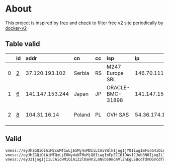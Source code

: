 
# About

This project is inspired by [free](https://github.com/freefq/free) and [check](https://github.com/yeahwu/check) to filter free [v2](https://github.com/v2fly/v2ray-core) site periodically by [docker-v2](https://hub.docker.com/r/v2ray/official)

    

## Table valid
|    | id                 | addr            | cn     | cc   | isp              | ip              | chatgpt          |
|---:|:-------------------|:----------------|:-------|:-----|:-----------------|:----------------|:-----------------|
|  0 | [2](config/2.json) | 37.120.193.102  | Serbia | RS   | M247 Europe SRL  | 146.70.111.194  | Yes (Region: RS) |
|  1 | [6](config/6.json) | 141.147.153.244 | Japan  | JP   | ORACLE-BMC-31898 | 141.147.153.244 | Yes (Region: JP) |
|  2 | [8](config/8.json) | 104.31.16.14    | Poland | PL   | OVH SAS          | 54.36.174.181   | Yes (Region: FR) |

## Valid
```
vmess://eyJhZGQiOiAiMzcuMTIwLjE5My4xMDIiLCAiYWlkIjogIjY0IiwgImFscG4iOiAiIiwgImZwIjogIiIsICJob3N0IjogIiIsICJpZCI6ICI1NzE3MGZmMC03MTgwLTQ2NjQtOGY2MS04ZGViZGRhMzQ1ZjciLCAibmV0IjogInRjcCIsICJwYXRoIjogIiIsICJwb3J0IjogIjUyOTIwIiwgInBzIjogImdpdGh1Yi5jb20vZnJlZWZxIC0gXHU3ZjU3XHU5YTZjXHU1YzNjXHU0ZTlhICAyIiwgInNjeSI6ICJhdXRvIiwgInNuaSI6ICIiLCAidGxzIjogIiIsICJ0eXBlIjogIm5vbmUiLCAidiI6ICIyIn0=
vmess://eyJhZGQiOiAiMTQxLjE0Ny4xNTMuMjQ0IiwgImFpZCI6IDAsICJob3N0IjogIiIsICJpZCI6ICJkNDdkNzEzNS0wOTU0LTQ2YWItYTE5MC0xN2I2Yzg2MzBhODUiLCAibmV0IjogInRjcCIsICJwYXRoIjogIiIsICJwb3J0IjogNDE1NDUsICJwcyI6ICJnaXRodWIuY29tL2ZyZWVmcSAtIFx1NzQ1ZVx1NTE3OE9yYWNsZSBDb3Jwb3JhdGlvbiA2IiwgInRscyI6ICIiLCAidHlwZSI6ICJhdXRvIiwgInNlY3VyaXR5IjogImF1dG8iLCAic2tpcC1jZXJ0LXZlcmlmeSI6IHRydWUsICJzbmkiOiAiIn0=
vmess://eyJ2IjogIjIiLCAicHMiOiAiZ2l0aHViLmNvbS9mcmVlZnEgLSBcdTdmOGVcdTU2ZmRDbG91ZEZsYXJlXHU1MTZjXHU1M2Y4Q0ROXHU4MjgyXHU3MGI5IDgiLCAiYWRkIjogIjEwNC4zMS4xNi4xNCIsICJwb3J0IjogIjQ0MyIsICJpZCI6ICI3ZDVlNjUwMS1mYjk0LTQyYTMtOWE2MS1hYThhMzAwODQ2ZDEiLCAiYWlkIjogIjAiLCAic2N5IjogImF1dG8iLCAibmV0IjogIndzIiwgInR5cGUiOiAibm9uZSIsICJob3N0IjogImdiNHZtLmNkbi0wMy5saXZlIiwgInBhdGgiOiAiL3ZtZXNzY2hhbm5lbDpAaG9wZXYycmF5IiwgInRscyI6ICJ0bHMiLCAic25pIjogIiJ9
```

